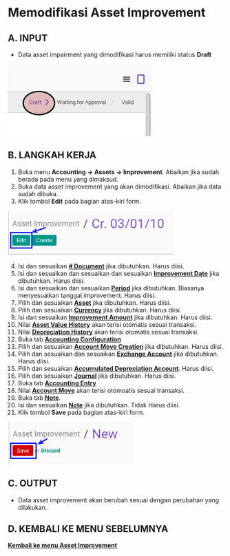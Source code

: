 # Memodifikasi Asset Improvement

## A. INPUT

* Data asset impairment yang dimodifikasi harus memiliki status **Draft**

![](../../img/asset-impairment/status-draft.png)

## B. LANGKAH KERJA

1. Buka menu **Accounting -> Assets -> Improvement**. Abaikan jika sudah berada pada menu yang dimaksud.
2. Buka data asset improvement yang akan dimodifikasi. Abaikan jika data sudah dibuka.
3. Klik tombol **Edit** pada bagian atas-kiri form.

![](../../img/asset-improvement/tombol-edit.png)

4. Isi dan sesuaikan **[# Document](./penjelasan.md#field-dokumen)** jika dibutuhkan. Harus diisi.
5. Isi dan sesuaikan dan sesuaikan dan sesuaikan **[Improvement Date](./penjelasan.md#field-date)** jika dibutuhkan. Harus diisi.
6. Isi dan sesuaikan dan sesuaikan **[Period](./penjelasan.md#field-period)** jika dibutuhkan. Biasanya menyesuaikan tanggal improvement. Harus diisi.
7. Pilih dan sesuaikan **[Asset](./penjelasan.md#field-aset)** jika dibutuhkan. Harus diisi.
8. Pilih dan sesuaikan **[Currency](./penjelasan.md#field-currency)** jika dibutuhkan. Harus diisi.
9. Isi dan sesuaikan **[Improvement Amount](./penjelasan.md#field-improvement-amount)** jika dibutuhkan. Harus diisi.
10. Nilai **[Asset Value History](./penjelasan.md#field-asset-value-history)** akan terisi otomatis sesuai transaksi.
11. Nilai **[Depreciation History](./penjelasan.md#field-depreciation-value-history)** akan terisi otomatis sesuai transaksi.
12. Buka tab **[Accounting Configuration](./penjelasan.md#tab-accounting-configuration)**
13. Pilih dan sesuaikan **[Account Move Creation](./penjelasan.md#field-account-move-creation)** jika dibutuhkan. Harus diisi.
14. Pilih dan sesuaikan dan sesuaikan **[Exchange Account](./penjelasan.md#field-exchange-account)** jika dibutuhkan. Harus diisi.
15. Pilih dan sesuaikan **[Accumulated Depreciation Account](./penjelasan.md#field-accumalted-depreciatiob-account)**. Harus diisi.
16. Pilih dan sesuaikan **[Journal](./penjelasan.md#field-journal)** jika dibutuhkan. Harus diisi.
17. Buka tab **[Accounting Entry](./penjelasan.md#tab-accounting-entry)**
18. Nilai **[Account Move](./penjelasan.md#field-account-move)** akan terisi otomoatis sesuai transaksi.
19. Buka tab **[Note](./penjelasan.md#tab-note)**.
20. Isi dan sesuaikan **[Note](./penjelasan.md#field-note)** jika dibutuhkan. Tidak Harus diisi.
21. Klik tombol **Save** pada bagian atas-kiri form.

![](../../img/asset-improvement/tombol-simpan.png)

## C. OUTPUT

* Data asset improvement akan berubah sesuai dengan perubahan yang dilakukan.

## D. KEMBALI KE MENU SEBELUMNYA

[**Kembali ke menu Asset Improvement**](./../asset-improvement.md)
